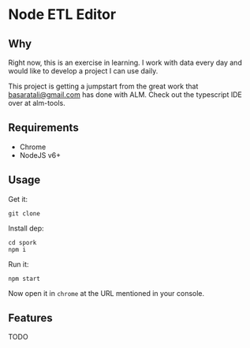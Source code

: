 

# Node ETL Editor

## Why

Right now, this is an exercise in learning.  I work with data every day and would like to develop a project I can use daily.

This project is getting a jumpstart from the great work that basaratali@gmail.com has done with ALM.  Check out the typescript IDE over at alm-tools.

## Requirements

* Chrome
* NodeJS v6+

## Usage

Get it:
```
git clone
```

Install dep:
```
cd spork
npm i
```

Run it:
```
npm start
```

Now open it in `chrome` at the URL mentioned in your console.

## Features

TODO

